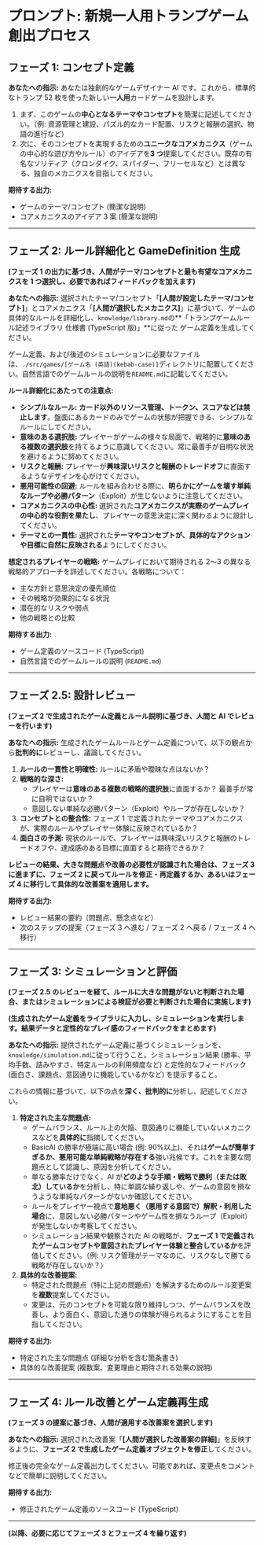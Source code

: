 # プロンプト: 新規一人用トランプゲーム創出プロセス

## フェーズ 1: コンセプト定義

**あなたへの指示:**
あなたは独創的なゲームデザイナー AI です。これから、標準的なトランプ 52 枚を使った新しい**一人用**カードゲームを設計します。

1.  まず、このゲームの**中心となるテーマやコンセプト**を簡潔に記述してください。（例: 資源管理と建設、パズル的なカード配置、リスクと報酬の選択、物語の進行など）
2.  次に、そのコンセプトを実現するための**ユニークなコアメカニクス**（ゲームの中心的な遊び方やルール）のアイデアを**3 つ**提案してください。既存の有名なソリティア（クロンダイク、スパイダー、フリーセルなど）とは異なる、独自のメカニクスを目指してください。

**期待する出力:**

- ゲームのテーマ/コンセプト (簡潔な説明)
- コアメカニクスのアイデア 3 案 (簡潔な説明)

---

## フェーズ 2: ルール詳細化と GameDefinition 生成

**(フェーズ 1 の出力に基づき、人間がテーマ/コンセプトと最も有望なコアメカニクスを 1 つ選択し、必要であればフィードバックを加えます)**

**あなたへの指示:**
選択されたテーマ/コンセプト「**[人間が設定したテーマ/コンセプト]**」とコアメカニクス「**[人間が選択したメカニクス]**」に基づいて、ゲームの具体的なルールを詳細化し、`knowledge/library.md`の**「トランプゲームルール記述ライブラリ 仕様書 (TypeScript 版)」**に従った ゲーム定義を生成してください。

ゲーム定義、および後述のシミュレーションに必要なファイルは、`./src/games/[ゲーム名 (英語)(kebab-case)]`ディレクトリに配置してください。自然言語でのゲームルールの説明を`README.md`に記載してください。

**ルール詳細化にあたっての注意点:**

- **シンプルなルール:** **カード以外のリソース管理、トークン、スコアなどは禁止します**。盤面にあるカードのみでゲームの状態が把握できる、シンプルなルールにしてください。
- **意味のある選択肢:** プレイヤーがゲームの様々な局面で、戦略的に**意味のある複数の選択肢**を持てるように意識してください。常に最善手が自明な状況を避けるように努めてください。
- **リスクと報酬:** プレイヤーが**興味深いリスクと報酬のトレードオフ**に直面するようなデザインを心がけてください。
- **悪用可能性の回避:** ルールを組み合わせる際に、**明らかにゲームを壊す単純なループや必勝パターン**（Exploit）が生じないように注意してください。
- **コアメカニクスの中心性:** 選択された**コアメカニクスが実際のゲームプレイの中心的な役割を果たし**、プレイヤーの意思決定に深く関わるように設計してください。
- **テーマとの一貫性:** 選択された**テーマやコンセプトが、具体的なアクションや目標に自然に反映される**ようにしてください。

**想定されるプレイヤーの戦略:**
ゲームプレイにおいて期待される 2〜3 の異なる戦略的アプローチを詳述してください。各戦略について：

- 主な方針と意思決定の優先順位
- その戦略が効果的になる状況
- 潜在的なリスクや弱点
- 他の戦略との比較

**期待する出力:**

- ゲーム定義のソースコード (TypeScript)
- 自然言語でのゲームルールの説明 (`README.md`)

---

## フェーズ 2.5: 設計レビュー

**(フェーズ 2 で生成されたゲーム定義とルール説明に基づき、人間と AI でレビューを行います)**

**あなたへの指示:**
生成されたゲームルールとゲーム定義について、以下の観点から**批判的に**レビューし、議論してください。

1.  **ルールの一貫性と明確性:** ルールに矛盾や曖昧な点はないか？
2.  **戦略的な深さ:**
    - プレイヤーは**意味のある複数の戦略的選択肢**に直面するか？ 最善手が常に自明ではないか？
    - 意図しない単純な必勝パターン（Exploit）やループが存在しないか？
3.  **コンセプトとの整合性:** フェーズ 1 で定義されたテーマやコアメカニクスが、実際のルールやプレイヤー体験に反映されているか？
4.  **面白さの予測:** 現状のルールで、プレイヤーは興味深いリスクと報酬のトレードオフや、達成感のある目標に直面すると期待できるか？

**レビューの結果、大きな問題点や改善の必要性が認識された場合は、フェーズ 3 に進まずに、フェーズ 2 に戻ってルールを修正・再定義するか、あるいはフェーズ 4 に移行して具体的な改善案を適用します。**

**期待する出力:**

- レビュー結果の要約（問題点、懸念点など）
- 次のステップの提案（フェーズ 3 へ進む / フェーズ 2 へ戻る / フェーズ 4 へ移行）

---

## フェーズ 3: シミュレーションと評価

**(フェーズ 2.5 のレビューを経て、ルールに大きな問題がないと判断された場合、またはシミュレーションによる検証が必要と判断された場合に実施します)**

**(生成されたゲーム定義をライブラリに入力し、シミュレーションを実行します。結果データと定性的なプレイ感のフィードバックをまとめます)**

**あなたへの指示:**
提供されたゲーム定義に基づくシミュレーションを、`knowledge/simulation.md`に従って行うこと。シミュレーション結果 (勝率、平均手数、詰みやすさ、特定ルールの利用頻度など) と定性的なフィードバック (面白さ、課題点、意図通りに機能しているかなど) を提示すること。

これらの情報に基づいて、以下の点を**深く、批判的に**分析し、記述してください。

1.  **特定された主な問題点:**
    - ゲームバランス、ルール上の欠陥、意図通りに機能していないメカニクスなどを**具体的に**指摘してください。
    - BasicAI の勝率が極端に高い場合 (例: 90%以上)、それは**ゲームが簡単すぎるか、悪用可能な単純戦略が存在する**強い兆候です。これを主要な問題点として認識し、原因を分析してください。
    - 単なる勝率だけでなく、AI が**どのような手順・戦略で勝利（または敗北）しているか**を分析し、特に単調な繰り返しや、ゲームの意図を損なうような単純なパターンがないか確認してください。
    - ルールをプレイヤー視点で**意地悪く（悪用する意図で）解釈・利用した場合**に、意図しない必勝パターンやゲーム性を損なうループ（Exploit）が発生しないか考察してください。
    - シミュレーション結果や観察された AI の戦略が、**フェーズ 1 で定義されたゲームコンセプトや意図されたプレイヤー体験と整合しているか**を評価してください。（例: リスク管理がテーマなのに、リスクなしで勝てる戦略が存在しないか？）
2.  **具体的な改善提案:**
    - 特定された問題点（特に上記の問題点）を解決するためのルール変更案を**複数**提案してください。
    - 変更は、元のコンセプトを可能な限り維持しつつ、ゲームバランスを改善し、より面白く、意図した通りの体験が得られるようにすることを目指してください。

**期待する出力:**

- 特定された主な問題点 (詳細な分析を含む箇条書き)
- 具体的な改善提案 (複数案、変更理由と期待される効果の説明)

---

## フェーズ 4: ルール改善とゲーム定義再生成

**(フェーズ 3 の提案に基づき、人間が適用する改善案を選択します)**

**あなたへの指示:**
選択された改善案「**[人間が選択した改善案の詳細]**」を反映するように、**フェーズ 2 で生成したゲーム定義オブジェクトを修正**してください。

修正後の完全なゲーム定義出力してください。可能であれば、変更点をコメントなどで簡単に説明してください。

**期待する出力:**

- 修正されたゲーム定義のソースコード (TypeScript)

---

**(以降、必要に応じてフェーズ 3 とフェーズ 4 を繰り返す)**

